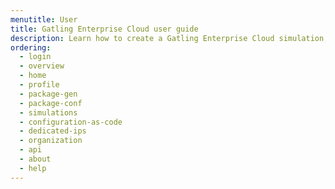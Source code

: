 ```yaml
---
menutitle: User
title: Gatling Enterprise Cloud user guide
description: Learn how to create a Gatling Enterprise Cloud simulation, run it, and analyze the results.
ordering:
  - login
  - overview
  - home
  - profile
  - package-gen
  - package-conf
  - simulations
  - configuration-as-code
  - dedicated-ips
  - organization
  - api
  - about
  - help
---
```

